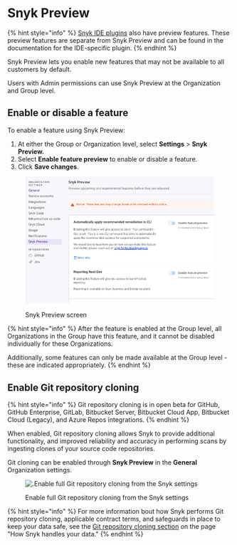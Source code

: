 # Snyk Preview

{% hint style="info" %}
[Snyk IDE plugins](../../integrate-with-snyk/ide-tools/) also have preview features. These preview features are separate from Snyk Preview and can be found in the documentation for the IDE-specific plugin.
{% endhint %}

Snyk Preview lets you enable new features that may not be available to all customers by default.

Users with Admin permissions can use Snyk Preview at the Organization and Group level.

## Enable or disable a feature

To enable a feature using Snyk Preview:

1. At either the Group or Organization level, select **Settings** > **Snyk Preview.**
2. Select **Enable feature preview** to enable or disable a feature.
3. Click **Save changes**.

<figure><img src="../../.gitbook/assets/Screenshot 2023-05-04 at 11.36.07.png" alt="Snyk Preview screen"><figcaption><p>Snyk Preview screen</p></figcaption></figure>

{% hint style="info" %}
After the feature is enabled at the Group level, all Organizations in the Group have this feature, and it cannot be disabled individually for these Organizations.

Additionally, some features can only be made available at the Group level - these are indicated appropriately.
{% endhint %}

## Enable Git repository cloning

{% hint style="info" %}
Git repository cloning is in open beta for GitHub, GitHub Enterprise, GitLab, Bitbucket Server, Bitbucket Cloud App, Bitbucket Cloud (Legacy), and Azure Repos integrations.
{% endhint %}

When enabled, Git repository cloning allows Snyk to provide additional functionality, and improved reliability and accuracy in performing scans by ingesting clones of your source code repositories.

Git cloning can be enabled through **Snyk Preview** in the **General** Organization settings.

<figure><img src="https://lh4.googleusercontent.com/NeiM1iGKaUMiHC-qr8n3SjlNRCr8j33XO3M5PtAdMUJaIap6RNv1UwmpiVv1siDWRnE61v490VoLTP1uXL0gUVHQDLh7FK29vGQLSvCMhlmd2NZJnbWFt3xIOxzHO7Nw7SAQDGiMwLotub8y5HU2-vbyEiY9GzA4DXwRh3xXiib7z99lqHEDDShD9jQMfWjn" alt=".Enable full Git repository cloning from the Snyk settings"><figcaption><p>Enable full Git repository cloning from the Snyk settings</p></figcaption></figure>

{% hint style="info" %}
For more information bout how Snyk performs Git repository cloning, applicable contract terms, and safeguards in place to keep your data safe, see the [Git repository cloning section](../../more-info/how-snyk-handles-your-data.md#snyk-integrations-git-repository-cloning) on the page "How Snyk handles your data."
{% endhint %}
